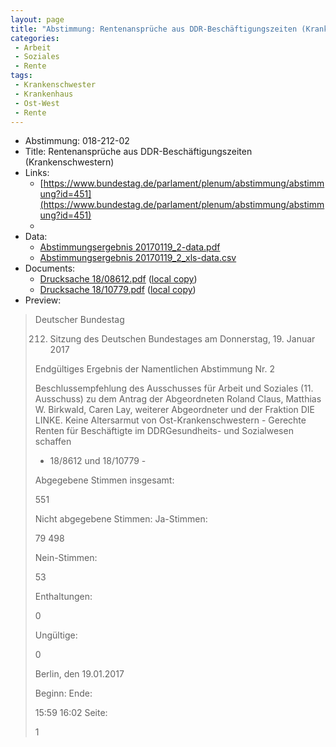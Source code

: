 ```yaml
---
layout: page
title: "Abstimmung: Rentenansprüche aus DDR-Beschäftigungszeiten (Krankenschwestern)"
categories:
 - Arbeit
 - Soziales
 - Rente
tags:
 - Krankenschwester
 - Krankenhaus
 - Ost-West
 - Rente
---
```


* Abstimmung: 018-212-02
* Title: Rentenansprüche aus DDR-Beschäftigungszeiten (Krankenschwestern)
* Links: 
    * [https://www.bundestag.de/parlament/plenum/abstimmung/abstimmung?id=451](https://www.bundestag.de/parlament/plenum/abstimmung/abstimmung?id=451)
    * 
* Data: 
    * [Abstimmungsergebnis 20170119_2-data.pdf](/res/abstimmungsliste/20170119_2-data.pdf)
    * [Abstimmungsergebnis 20170119_2_xls-data.csv](/res/abstimmungsliste/analyses/20170119_2_xls-data.csv)
* Documents: 
    * [Drucksache 18/08612.pdf](http://dip21.bundestag.de/dip21/btd/18/086/1808612.pdf) ([local copy](/res/abstimmungsdaten/018-212-02/1808612.pdf))
    * [Drucksache 18/10779.pdf](http://dip21.bundestag.de/dip21/btd/18/107/1810779.pdf) ([local copy](/res/abstimmungsdaten/018-212-02/1810779.pdf))
* Preview: 
> Deutscher Bundestag
> 
> 212. Sitzung des Deutschen Bundestages
> am Donnerstag, 19. Januar 2017
> 
> Endgültiges Ergebnis der Namentlichen Abstimmung Nr. 2
> 
> Beschlussempfehlung des Ausschusses für Arbeit und Soziales (11. Ausschuss)
> zu dem Antrag der Abgeordneten Roland Claus, Matthias W. Birkwald, Caren Lay, weiterer
> Abgeordneter und der Fraktion DIE LINKE.
> Keine Altersarmut von Ost-Krankenschwestern - Gerechte Renten für Beschäftigte im DDRGesundheits- und Sozialwesen schaffen
> - 18/8612 und 18/10779 -
> 
> Abgegebene Stimmen insgesamt:
> 
> 551
> 
> Nicht abgegebene Stimmen:
> Ja-Stimmen:
> 
> 79
> 498
> 
> Nein-Stimmen:
> 
> 53
> 
> Enthaltungen:
> 
> 0
> 
> Ungültige:
> 
> 0
> 
> Berlin, den 19.01.2017
> 
> Beginn:
> Ende:
> 
> 15:59
> 16:02
> Seite:
> 
> 1
> 
> 
